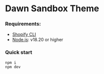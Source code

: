 # Dawn Sandbox Theme

### Requirements:

- [Shopify CLI](https://shopify.dev/docs/api/shopify-cli)
- [Node.js](https://nodejs.org/en/download/): v18.20 or higher

### Quick start

```shell
npm i
npm dev
```
